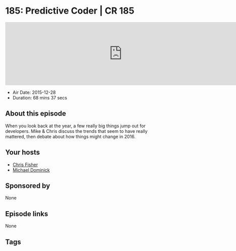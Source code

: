 # 185: Predictive Coder | CR 185

<iframe src="https://player.fireside.fm/v2/MLf2ZzhC+PPWPFeaO?theme=dark" width="740" height="200" frameborder="0" scrolling="no"></iframe>

* Air Date: 2015-12-28
* Duration: 68 mins 37 secs

## About this episode

When you look back at the year, a few really big things jump out for developers. Mike & Chris discuss the trends that seem to have really mattered, then debate about how things might change in 2016.

## Your hosts
* [Chris Fisher](https://coder.show/hosts/chrislas)
* [Michael Dominick](https://coder.show/hosts/michael)

## Sponsored by

None



## Episode links

None



## Tags

